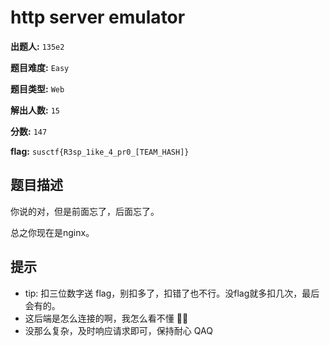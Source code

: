 # http server emulator

**出题人:** `135e2`

**题目难度:** `Easy`

**题目类型:** `Web`

**解出人数:** `15`

**分数:** `147`

**flag:** `susctf{R3sp_1ike_4_pr0_[TEAM_HASH]}`

## 题目描述

你说的对，但是前面忘了，后面忘了。

总之你现在是nginx。


## 提示

- tip: 扣三位数字送 flag，别扣多了，扣错了也不行。没flag就多扣几次，最后会有的。
- 这后端是怎么连接的啊，我怎么看不懂 😵‍💫
- 没那么复杂，及时响应请求即可，保持耐心 QAQ

            